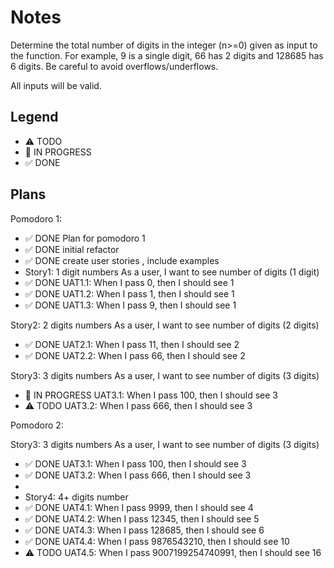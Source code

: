 # Notes

Determine the total number of digits in the integer (n>=0) given as input to the function. For example, 9 is a single digit, 66 has 2 digits and 128685 has 6 digits. Be careful to avoid overflows/underflows.

All inputs will be valid.

## Legend
- ⚠ TODO
- 🚧 IN PROGRESS
- ✅ DONE

## Plans

Pomodoro 1:
- ✅ DONE Plan for pomodoro 1
- ✅ DONE initial refactor
- ✅ DONE create user stories , include examples
- Story1: 1 digit numbers
As a user, I want to see number of digits (1 digit)
- ✅ DONE UAT1.1: When I pass 0, then I should see 1
- ✅ DONE UAT1.2: When I pass 1, then I should see 1
- ✅ DONE UAT1.3: When I pass 9, then I should see 1

Story2: 2 digits numbers
As a user, I want to see number of digits (2 digits)
- ✅ DONE UAT2.1: When I pass 11, then I should see 2
- ✅ DONE UAT2.2: When I pass 66, then I should see 2

Story3: 3 digits numbers
As a user, I want to see number of digits (3 digits)
- 🚧 IN PROGRESS UAT3.1: When I pass 100, then I should see 3
- ⚠ TODO UAT3.2: When I pass 666, then I should see 3

Pomodoro 2:

Story3: 3 digits numbers
As a user, I want to see number of digits (3 digits)
- ✅ DONE UAT3.1: When I pass 100, then I should see 3
- ✅ DONE UAT3.2: When I pass 666, then I should see 3
- 
- Story4: 4+ digits number
- ✅ DONE UAT4.1:  When I pass 9999, then I should see 4
- ✅ DONE UAT4.2:  When I pass 12345, then I should see 5
- ✅ DONE UAT4.3:  When I pass 128685, then I should see 6
- ✅ DONE UAT4.4:  When I pass 9876543210, then I should see 10
- ⚠ TODO UAT4.5:  When I pass 9007199254740991, then I should see 16